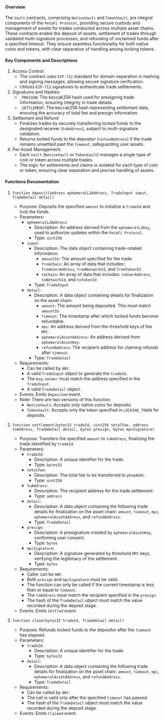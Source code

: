 #### Overview

The `Vault` contracts, comprising `NativeVault` and `TokenVault`, are integral components of the `PetaFi Protocol`, providing secure custody and management of assets for trades conducted across multiple asset chains. These contracts enable the deposit of assets, settlement of trades through validated multi-signature processes, and refunding of unclaimed funds after a specified timeout. They ensure seamless functionality for both native coins and tokens, with clear separation of handling among locking tokens.

#### Key Components and Descriptions

1.  Access Control:
    - The contract uses `EIP-712` standard for domain separation in hashing and signing messages, allowing secure signature verification.
    - Utilizes `EIP-712` signatures to authenticate trade settlements.
2.  Signatures and Hashes:
    - `_PRESIGN`: The keccak256 hash used for presigning trade information, ensuring integrity in trade details.
    - `_SETTLEMENT`: The keccak256 hash representing settlement data, ensuring the accuracy of total fee and presign information.
3.  Settlement and Refund
    - Finalizes trades by securely transferring locked funds to the designated receiver (`toAddress`), subject to multi-signature validation.
    - Returns locked funds to the depositor (`refundAddress`) if the trade remains unsettled past the `timeout`, safeguarding user assets.
4.  Per-Asset Management:
    - Each `Vault` (`NativeVault` or `TokenVault`) manages a single type of coin or token across multiple trades.
    - The logic for settlements and claims is isolated for each type of coin or token, ensuring clear separation and precise handling of assets.

#### Functions Documentation

1.  `function deposit(address ephemeralL2Address, TradeInput input, TradeDetail detail)`

    - Purpose: Deposits the specified `amount` to initialize a `tradeId` and lock the funds.
    - Parameters:
      - `ephemeralL2Address`:
        - Description: An address derived from the `ephemeralL2Key`, used to authorize updates within the `PetaFi Protocol`.
        - Type: `uint256`
      - `input`:
        - Description: The data object containing trade-related information:
          - `amountIn`: The amount specified for the trade.
          - `fromChain`: An array of data that includes:: `fromUserAddress`, `fromNetworkId`, and `fromTokenId`.
          - `toChain`: An array of data that includes: `toUserAddress`, `toNetworkId`, and `toTokenId`
        - Type: `TradeInput`
      - `detail`:
        - Description: A data object containing details for finalization on the asset chain:
          - `amount`: The amount being deposited. This must match `amountIn`.
          - `timeout`: The timestamp after which locked funds become refundable.
          - `mpc`: An address derived from the threshold keys of the `MPC`.
          - `ephemeralAssetAddress`: An address derived from `ephemeralAssetKey`.
          - `refundAddress`: The recipient address for claiming refunds after `timeout`.
        - Type: `TradeDetail`
    - Requirements:
      - Can be called by `ANY`.
      - A valid `TradeInput` object to generate the `tradeId`.
      - The `msg.sender` must match the address specified in the `TradeInput`.
      - A valid `TradeDetail` object.
    - Events: Emits `Deposited` event.
    - Note: There are two versions of this function:
      - `NativeVault`: Accepts only native coins for deposits.
      - `TokenVault`: Accepts only the token specified in `LOCKING_TOKEN` for deposits.

2.  `function settlement(bytes32 tradeId, uint256 totalFee, address toAddress, TradeDetail detail, bytes presign, bytes mpcSignature)`

    - Purpose: Transfers the specified `amount` to `toAddress`, finalizing the trade identified by `tradeId`.
    - Parameters:
      - `tradeId`:
        - Description: A unique identifier for the trade.
        - Type: `bytes32`
      - `totalFee`:
        - Description: The total fee to be transferred to `pFeeAddr`.
        - Type: `uint256`
      - `toAddress`:
        - Description: The recipient address for the trade settlement.
        - Type: `address`
      - `detail`:
        - Description: A data object containing the following trade details for finalization on the asset chain: `amount`, `timeout`, `mpc`, `ephemeralAssetAddress`, and `refundAddress`.
        - Type: `TradeDetail`
      - `presign`:
        - Description: A presignature created by `ephemeralAssetKey`, confirming user consent.
        - Type: `bytes`
      - `mpcSignature`:
        - Description: A signature generated by threshold `MPC` keys, verifying the legitimacy of the settlement.
        - Type: `bytes`
    - Requirements:
      - Caller can be `ANY`.
      - Both `presign` and `mpcSignature` must be valid.
      - The function can only be called if the current timestamp is less than or equal to `timeout`.
      - The `toAddress` must match the recipient specified in the `presign`.
      - The hash of the `TradeDetail` object must match the value recorded during the deposit stage.
    - Events: Emits `Settled` event.

3.  `function claim(bytes32 tradeId, TradeDetail detail)`

    - Purpose: Refunds locked funds to the depositor after the `timeout` has elapsed.
    - Parameters:
      - `tradeId`:
        - Description: A unique identifier for the trade.
        - Type: `bytes32`
      - `detail`:
        - Description: A data object containing the following trade details for finalization on the asset chain: `amount`, `timeout`, `mpc`, `ephemeralAssetAddress`, and `refundAddress`.
        - Type: `TradeDetail`
    - Requirements:
      - Can be called by `ANY`.
      - The call is valid only after the specified `timeout` has passed.
      - The hash of the `TradeDetail` object must match the value recorded during the deposit stage.
    - Events: Emits `Claimed` event.
